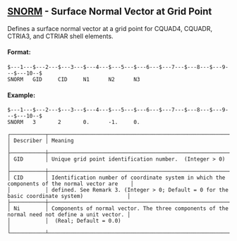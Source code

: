 ## [SNORM](https://help.hexagonmi.com/bundle/MSC_Nastran_2022.4/page/Nastran_Combined_Book/qrg/bulkqrs/TOC.SNORM1.xhtml) - Surface Normal Vector at Grid Point

Defines a surface normal vector at a grid point for CQUAD4, CQUADR, CTRIA3, and CTRIAR shell elements.

#### Format:

```nastran
$---1---$---2---$---3---$---4---$---5---$---6---$---7---$---8---$---9---$---10--$
SNORM   GID     CID     N1      N2      N3                                      
```
#### Example:

```nastran
$---1---$---2---$---3---$---4---$---5---$---6---$---7---$---8---$---9---$---10--$
SNORM   3       2       0.      -1.     0.                                      
```
```text
┌───────────┬────────────────────────────────────────────────────────────────────────────────────────────────┐
│ Describer │ Meaning                                                                                        │
├───────────┼────────────────────────────────────────────────────────────────────────────────────────────────┤
│ GID       │ Unique grid point identification number.  (Integer > 0)                                        │
├───────────┼────────────────────────────────────────────────────────────────────────────────────────────────┤
│ CID       │ Identification number of coordinate system in which the components of the normal vector are    │
│           │ defined. See Remark 3. (Integer > 0; Default = 0 for the basic coordinate system)              │
├───────────┼────────────────────────────────────────────────────────────────────────────────────────────────┤
│ Ni        │ Components of normal vector. The three components of the normal need not define a unit vector. │
│           │  (Real; Default = 0.0)                                                                         │
└───────────┴────────────────────────────────────────────────────────────────────────────────────────────────┘
```

